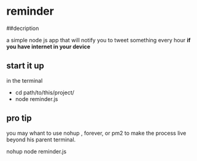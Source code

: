 # reminder

##decription

a simple node js app that will notify you to tweet something every hour **if you have internet in your device**

## start it up

in the terminal 
* cd path/to/this/project/
* node reminder.js 

## pro tip 
you may whant to use nohup , forever, or pm2  to make the process live beyond his parent terminal.

nohup node reminder.js 
  
